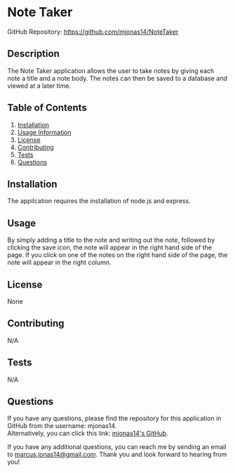 # Note Taker

GitHub Repository: https://github.com/mjonas14/NoteTaker

  ## Description
  The Note Taker application allows the user to take notes by giving each note a title and a note body. The notes can then be saved to a database and viewed at a later time. 
  
  ## Table of Contents
  1. [Installation](#installation)
  2. [Usage Information](#usage)
  3. [License](#license)
  4. [Contributing](#contributing)
  5. [Tests](#tests)
  6. [Questions](#questions)

  ## Installation
  The appilcation requires the installation of node.js and express. 

  ## Usage
  By simply adding a title to the note and writing out the note, followed by clicking the save icon, the note will appear in the right hand side of the page. If you click on one of the notes on the right hand side of the page, the note will appear in the right column.

  ## License
  None

  ## Contributing
  N/A

  ## Tests
  N/A

  ## Questions
  If you have any questions, please find the repository for this application in GitHub from the username: mjonas14.  
  Alternatively, you can click this link: [mjonas14's GitHub](https://github.com/mjonas14).

  If you have any additional questions, you can reach me by sending an email to marcus.jonas14@gmail.com. Thank you and look forward to hearing from you! 
